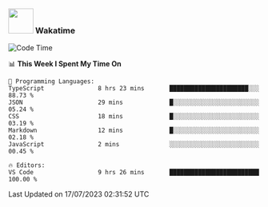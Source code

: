### <img src="https://media.giphy.com/media/VgCDAzcKvsR6OM0uWg/giphy.gif" width="50"> Wakatime

  <!--START_SECTION:waka-->
![Code Time](http://img.shields.io/badge/Code%20Time-1%2C425%20hrs%202%20mins-blue)

📊 **This Week I Spent My Time On** 

```text
💬 Programming Languages: 
TypeScript               8 hrs 23 mins       ██████████████████████░░░   88.73 % 
JSON                     29 mins             █░░░░░░░░░░░░░░░░░░░░░░░░   05.24 % 
CSS                      18 mins             █░░░░░░░░░░░░░░░░░░░░░░░░   03.19 % 
Markdown                 12 mins             █░░░░░░░░░░░░░░░░░░░░░░░░   02.18 % 
JavaScript               2 mins              ░░░░░░░░░░░░░░░░░░░░░░░░░   00.45 % 

🔥 Editors: 
VS Code                  9 hrs 26 mins       █████████████████████████   100.00 % 
```


 Last Updated on 17/07/2023 02:31:52 UTC
<!--END_SECTION:waka-->
